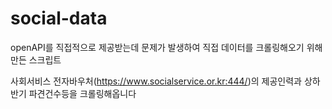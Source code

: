 # social-data

openAPI를 직접적으로 제공받는데 문제가 발생하여 직접 데이터를 크롤링해오기 위해 만든 스크립트

사회서비스 전자바우처(https://www.socialservice.or.kr:444/)의 제공인력과 상하반기 파견건수등을 크롤링해옵니다

